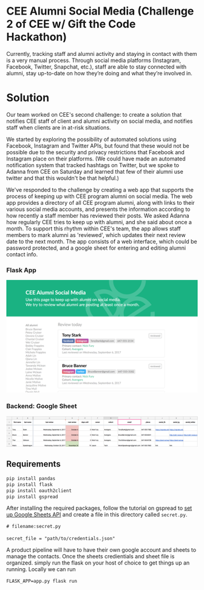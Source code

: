 # CEE Alumni Social Media (Challenge 2 of CEE w/ Gift the Code Hackathon)

Currently, tracking staff and alumni activity and staying in contact with them is a very manual process. 
Through social media platforms (Instagram, Facebook, Twitter, Snapchat, etc.),
staff are able to stay connected with alumni, stay up-to-date on how they’re doing and what they’re involved in.

# Solution

Our team worked on CEE's second challenge: to create a solution that notifies CEE staff of client and alumni activity on social media, and notifies staff when clients are in at-risk situations.

We started by exploring the possibility of automated solutions using Facebook, Instagram and Twitter APIs, but found that these would not be possible due to the security and privacy restrictions that Facebook and Instagram place on their platforms. (We could have made an automated notification system that tracked hashtags on Twitter, but we spoke to Adanna from CEE on Saturday and learned that few of their alumni use twitter and that this wouldn't be that helpful.) 

We've responded to the challenge by creating a web app that supports the process of keeping up with CEE program alumni on social media. The web app provides a directory of all CEE program alumni, along with links to their various social media accounts, and presents the information according to how recently a staff member has reviewed their posts. We asked Adanna how regularly CEE tries to keep up with alumni, and she said about once a month. To support this rhythm within CEE's team, the app allows staff members to mark alumni as 'reviewed', which updates their next review date to the next month. The app consists of a web interface, which could be password protected, and a google sheet for entering and editing alumni contact info. 


### Flask App
![frontend flask app](/static/demo.png)

### Backend: Google Sheet
![backend is a google sheet](/static/demo_sheet.png)

## Requirements

```
pip install pandas
pip install flask
pip install oauth2client
pip install gspread
```

After installing the required packages, follow the tutorial on gspread to [set up Google Sheets API](http://gspread.readthedocs.io/en/latest/oauth2.html)
and create a file in this directory called `secret.py`.

```
# filename:secret.py

secret_file = "path/to/credentials.json"
```

A product pipeline will have to have their own google account and sheets to manage the contacts. Once the sheets credientials
and sheet file is organized. simply run the flask on your host of choice to get things up an running. Locally we can run

```
FLASK_APP=app.py flask run
```
